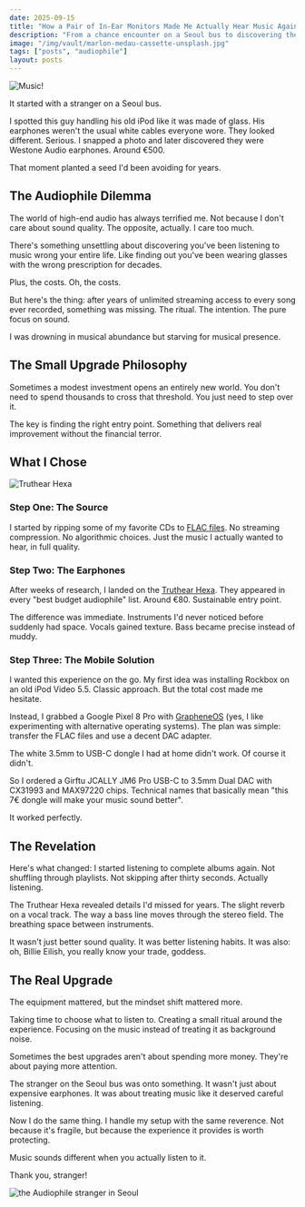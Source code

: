 ```yaml
---
date: 2025-09-15
title: "How a Pair of In-Ear Monitors Made Me Actually Hear Music Again"
description: "From a chance encounter on a Seoul bus to discovering the transformative power of proper audio gear - without breaking the bank."
image: "/img/vault/marlon-medau-cassette-unsplash.jpg"
tags: ["posts", "audiophile"]
layout: posts
---
```


![Music!](https://macchioni.cc/static/img/vault/marlon-medau-cassette-unsplash.jpg)

It started with a stranger on a Seoul bus.

I spotted this guy handling his old iPod like it was made of glass. His earphones weren't the usual white cables everyone wore. They looked different. Serious. I snapped a photo and later discovered they were Westone Audio earphones. Around €500.

That moment planted a seed I'd been avoiding for years.

## The Audiophile Dilemma

The world of high-end audio has always terrified me. Not because I don't care about sound quality. The opposite, actually. I care too much. 

There's something unsettling about discovering you've been listening to music wrong your entire life. Like finding out you've been wearing glasses with the wrong prescription for decades.

Plus, the costs. Oh, the costs.

But here's the thing: after years of unlimited streaming access to every song ever recorded, something was missing. The ritual. The intention. The pure focus on sound.

I was drowning in musical abundance but starving for musical presence.

## The Small Upgrade Philosophy

Sometimes a modest investment opens an entirely new world. You don't need to spend thousands to cross that threshold. You just need to step over it.

The key is finding the right entry point. Something that delivers real improvement without the financial terror.

## What I Chose

![Truthear Hexa](https://cdn.prod.website-files.com/63bcdfa5158ffcd72a7a8d8e/66457c4b5a6bdb3c3a1a23e5_800x800_0014_14.jpg)

### Step One: The Source
I started by ripping some of my favorite CDs to [FLAC files](https://en.wikipedia.org/wiki/FLAC). No streaming compression. No algorithmic choices. Just the music I actually wanted to hear, in full quality.

### Step Two: The Earphones
After weeks of research, I landed on the [Truthear Hexa](https://truthear.com/products/hexa). They appeared in every "best budget audiophile" list. Around €80. Sustainable entry point.

The difference was immediate. Instruments I'd never noticed before suddenly had space. Vocals gained texture. Bass became precise instead of muddy.

### Step Three: The Mobile Solution
I wanted this experience on the go. My first idea was installing Rockbox on an old iPod Video 5.5. Classic approach. But the total cost made me hesitate.

Instead, I grabbed a Google Pixel 8 Pro with [GrapheneOS](https://grapheneos.org) (yes, I like experimenting with alternative operating systems). The plan was simple: transfer the FLAC files and use a decent DAC adapter.

The white 3.5mm to USB-C dongle I had at home didn't work. Of course it didn't.

So I ordered a Girftu JCALLY JM6 Pro USB-C to 3.5mm Dual DAC with CX31993 and MAX97220 chips. Technical names that basically mean "this 7€ dongle will make your music sound better".

It worked perfectly.

## The Revelation

Here's what changed: I started listening to complete albums again. Not shuffling through playlists. Not skipping after thirty seconds. Actually listening.

The Truthear Hexa revealed details I'd missed for years. The slight reverb on a vocal track. The way a bass line moves through the stereo field. The breathing space between instruments.

It wasn't just better sound quality. It was better listening habits. It was also: oh, Billie Eilish, you really know your trade, goddess. 


## The Real Upgrade

The equipment mattered, but the mindset shift mattered more. 

Taking time to choose what to listen to. Creating a small ritual around the experience. Focusing on the music instead of treating it as background noise.

Sometimes the best upgrades aren't about spending more money. They're about paying more attention.

The stranger on the Seoul bus was onto something. It wasn't just about expensive earphones. It was about treating music like it deserved careful listening.

Now I do the same thing. I handle my setup with the same reverence. Not because it's fragile, but because the experience it provides is worth protecting.

Music sounds different when you actually listen to it.

Thank you, stranger!

![the Audiophile stranger in Seoul](https://macchioni.cc/static/img/vault/stranger.jpg)